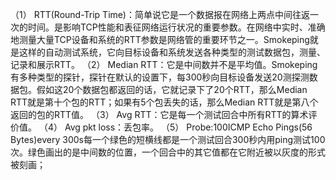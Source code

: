 （1） RTT(Round-Trip Time)：简单说它是一个数据报在网络上两点中间往返一次的时间。是影响TCP性能和表征网络运行状况的重要参数。在网络中实时、准确地测量大量TCP设备和系统的RTT参数是网络管的重要环节之一。Smokeping就是这样的自动测试系统，它向目标设备和系统发送各种类型的测试数据包，测量、记录和展示RTT。
（2） Median RTT：它是中间数并不是平均值。Smokeping有多种类型的探针，探针在默认的设置下，每300秒向目标设备发送20测探测数据包。假如这20个数据包都返回的话，它就记录下了20个RTT，那么Median RTT就是第十个包的RTT；如果有5个包丢失的话，那么Median RTT就是第八个返回的包的RTT值。
（3） Avg RTT：它是每一个测试回合中所有RTT的算术评价值。
（4） Avg pkt loss：丢包率。
（5） Probe:100ICMP Echo Pings(56 Bytes)every 300s每一个绿色的短横线都是一个测试回合300秒内用ping测试100次。绿色画出的是中间数的位置，一个回合中的其它值都在它附近被以灰度的形式被刻画；
